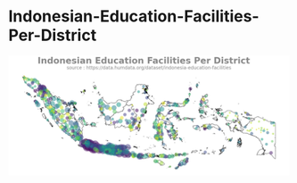 # Indonesian-Education-Facilities-Per-District
![alt image](https://github.com/hanifabd/Indonesian-Education-Facilities-Per-District/blob/main/Indonesian%20Education%20Facilities%20Per%20District.png)
